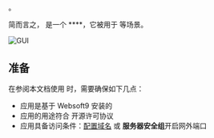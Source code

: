 # 

。  

简而言之，[]() 是一个 ****，它被用于  等场景。   


![GUI](https://libs.websoft9.com/Websoft9/DocsPicture/zh/supabase/supabase-gui-websoft9.jpg)


## 准备

在参阅本文档使用  时，需要确保如下几点：

- 应用是基于 Websoft9 安装的
- 应用的用途符合 [](license_url) 开源许可协议
- 应用具备访问条件：[配置域名](./guide/appsetdomain) 或 **服务器安全组**开启网外端口